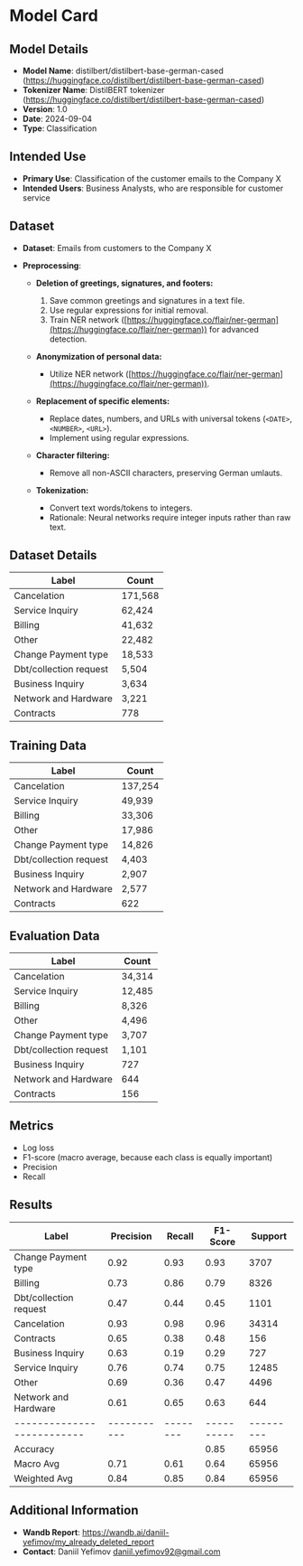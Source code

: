 # Model Card

## Model Details

- **Model Name**: distilbert/distilbert-base-german-cased (https://huggingface.co/distilbert/distilbert-base-german-cased)
- **Tokenizer Name**: DistilBERT tokenizer (https://huggingface.co/distilbert/distilbert-base-german-cased)
- **Version**: 1.0
- **Date**: 2024-09-04
- **Type**: Classification

## Intended Use

- **Primary Use**: Classification of the customer emails to the Company X
- **Intended Users**: Business Analysts, who are responsible for customer service

## Dataset

- **Dataset**: Emails from customers to the Company X
- **Preprocessing**: 

    - **Deletion of greetings, signatures, and footers:**
        1. Save common greetings and signatures in a text file.
        2. Use regular expressions for initial removal.
        3. Train NER network ([https://huggingface.co/flair/ner-german](https://huggingface.co/flair/ner-german)) for advanced detection.
    
    - **Anonymization of personal data:**
        - Utilize NER network ([https://huggingface.co/flair/ner-german](https://huggingface.co/flair/ner-german)).
    
    - **Replacement of specific elements:**
        - Replace dates, numbers, and URLs with universal tokens (`<DATE>`, `<NUMBER>`, `<URL>`).
        - Implement using regular expressions.
    
    - **Character filtering:**
        - Remove all non-ASCII characters, preserving German umlauts.
    
    - **Tokenization:**
        - Convert text words/tokens to integers.
        - Rationale: Neural networks require integer inputs rather than raw text.


## Dataset Details

| Label                    | Count   |
|--------------------------|---------|
| Cancelation              | 171,568 |
| Service Inquiry          | 62,424  |
| Billing                  | 41,632  |
| Other                    | 22,482  |
| Change Payment type      | 18,533  |
| Dbt/collection request   | 5,504   |
| Business Inquiry         | 3,634   |
| Network and Hardware     | 3,221   |
| Contracts                | 778     |


## Training Data

| Label                    | Count   |
|--------------------------|---------|
| Cancelation              | 137,254 |
| Service Inquiry          | 49,939  |
| Billing                  | 33,306  |
| Other                    | 17,986  |
| Change Payment type      | 14,826  |
| Dbt/collection request   | 4,403   |
| Business Inquiry         | 2,907   |
| Network and Hardware     | 2,577   |
| Contracts                | 622     |

## Evaluation Data

| Label                    | Count   |
|--------------------------|---------|
| Cancelation              | 34,314  |
| Service Inquiry          | 12,485  |
| Billing                  | 8,326   |
| Other                    | 4,496   |
| Change Payment type      | 3,707   |
| Dbt/collection request   | 1,101   |
| Business Inquiry         | 727     |
| Network and Hardware     | 644     |
| Contracts                | 156     |


## Metrics
- Log loss
- F1-score (macro average, because each class is equally important)
- Precision
- Recall


## Results

| Label                    | Precision | Recall | F1-Score | Support |
|--------------------------|-----------|--------|----------|---------|
| Change Payment type      | 0.92      | 0.93   | 0.93     | 3707    |
| Billing                  | 0.73      | 0.86   | 0.79     | 8326    |
| Dbt/collection request   | 0.47      | 0.44   | 0.45     | 1101    |
| Cancelation              | 0.93      | 0.98   | 0.96     | 34314   |
| Contracts                | 0.65      | 0.38   | 0.48     | 156     |
| Business Inquiry         | 0.63      | 0.19   | 0.29     | 727     |
| Service Inquiry          | 0.76      | 0.74   | 0.75     | 12485   |
| Other                    | 0.69      | 0.36   | 0.47     | 4496    |
| Network and Hardware     | 0.61      | 0.65   | 0.63     | 644     |
|--------------------------|-----------|--------|----------|---------|
| Accuracy                 |           |        | 0.85     | 65956   |
| Macro Avg                | 0.71      | 0.61   | 0.64     | 65956   |
| Weighted Avg             | 0.84      | 0.85   | 0.84     | 65956   |



## Additional Information

- **Wandb Report**: https://wandb.ai/daniil-yefimov/my_already_deleted_report
- **Contact**: Daniil Yefimov <daniil.yefimov92@gmail.com>